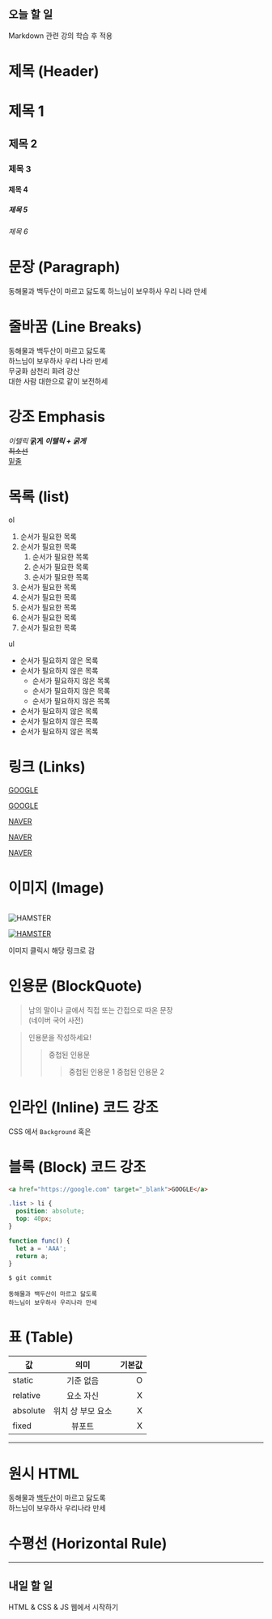 ## 오늘 할 일

Markdown 관련 강의 학습 후 적용

# 제목 (Header)

# 제목 1

## 제목 2

### 제목 3

#### 제목 4

##### 제목 5

###### 제목 6

# 문장 (Paragraph)

동해물과 백두산이 마르고 닳도록 하느님이 보우하사 우리 나라 만세

# 줄바꿈 (Line Breaks)

동해물과 백두산이 마르고 닳도록  
하느님이 보우하사 우리 나라 만세  
무궁화 삼천리 화려 강산 <br/>
대한 사람 대한으로 같이 보전하세

# 강조 Emphasis

_이텔릭_
**굵게**
**_이텔릭 + 굵게_**  
~~최소선~~  
<u>밑줄</u>

# 목록 (list)

ol

1. 순서가 필요한 목록
1. 순서가 필요한 목록
   1. 순서가 필요한 목록
   1. 순서가 필요한 목록
   1. 순서가 필요한 목록
1. 순서가 필요한 목록
1. 순서가 필요한 목록
1. 순서가 필요한 목록
1. 순서가 필요한 목록
1. 순서가 필요한 목록

ul

- 순서가 필요하지 않은 목록
- 순서가 필요하지 않은 목록
  - 순서가 필요하지 않은 목록
  - 순서가 필요하지 않은 목록
  - 순서가 필요하지 않은 목록
- 순서가 필요하지 않은 목록
- 순서가 필요하지 않은 목록
- 순서가 필요하지 않은 목록

# 링크 (Links)

<a href="https://google.com">GOOGLE</a>

[GOOGLE](https://google.com)

<a href="https://naver.com"
title="NAVER로 이동!!">NAVER</a>

[NAVER](https://naver.com 'NAVER로 이동!!')

<a href="https://naver.com"
title="NAVER로 이동!!"
target="_blank">NAVER</a>

# 이미지 (Image)

![]()

![HAMSTER](https://search.pstatic.net/common/?src=http%3A%2F%2Fblogfiles.naver.net%2FMjAyMjAxMTdfMzAw%2FMDAxNjQyMzkwNTkxNDk3.7C8sEMuHnhwljANBRF3kipbUqJoRFckAIntXDoEc8NAg.IjkSpB_r1u0L2k3385xZSE7BHiTdY_0TopRCPVS9LIMg.JPEG.alwls2353%2Fbeauty_20220115214723.jpg&type=sc960_832)

[![HAMSTER](https://search.pstatic.net/common/?src=http%3A%2F%2Fblogfiles.naver.net%2FMjAyMjAxMTdfMzAw%2FMDAxNjQyMzkwNTkxNDk3.7C8sEMuHnhwljANBRF3kipbUqJoRFckAIntXDoEc8NAg.IjkSpB_r1u0L2k3385xZSE7BHiTdY_0TopRCPVS9LIMg.JPEG.alwls2353%2Fbeauty_20220115214723.jpg&type=sc960_832)](https://naver.com)

이미지 클릭시 해당 링크로 감

# 인용문 (BlockQuote)

> 남의 말이나 글에서 직접 또는 간접으로 따온 문장  
> (네이버 국어 사전)

> 인용문을 작성하세요!
>
> > 중첩된 인용문
> >
> > > 중첩된 인용문 1
> > > 중첩된 인용문 2

# 인라인 (Inline) 코드 강조

CSS 에서 `Background` 혹은

# 블록 (Block) 코드 강조

```html
<a href="https://google.com" target="_blank">GOOGLE</a>
```

```css
.list > li {
  position: absolute;
  top: 40px;
}
```

```javascript
function func() {
  let a = 'AAA';
  return a;
}
```

```bash
$ git commit
```

```plaintext
동해물과 백두산이 마르고 닳도록
하느님이 보우하사 우리나라 만세
```

# 표 (Table)

| 값       |       의미        | 기본값 |
| -------- | :---------------: | -----: |
| static   |     기준 없음     |      O |
| relative |     요소 자신     |      X |
| absolute | 위치 상 부모 요소 |      X |
| fixed    |      뷰포트       |      X |

---

# 원시 HTML

동해물과 <span
style="text-decoration: underline;
">백두산</span>이 마르고 닳도록<br/>
하느님이 보우하사 우리나라 만세

# 수평선 (Horizontal Rule)

---

## 내일 할 일

HTML & CSS & JS
웹에서 시작하기
